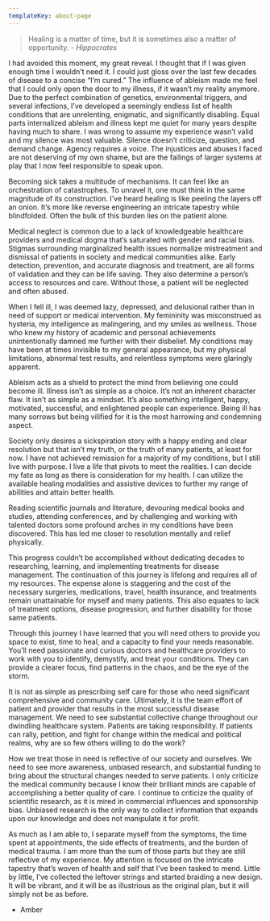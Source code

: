 ```yaml
---
templateKey: about-page
---
```


<blockquote>
  Healing is a matter of time, but it is sometimes also a matter of opportunity.
  <cite>- Hippocrates</cite>
</blockquote>

I had avoided this moment, my great reveal. I thought that if I was given enough time I wouldn’t need it. I could just gloss over the last few decades of disease to a concise “I’m cured.” The influence of ableism made me feel that I could only open the door to my illness, if it wasn’t my reality anymore. Due to the perfect combination of genetics, environmental triggers, and several infections, I’ve developed a seemingly endless list of health conditions that are unrelenting, enigmatic, and significantly disabling. Equal parts internalized ableism and illness kept me quiet for many years despite having much to share. I was wrong to assume my experience wasn’t valid and my silence was most valuable. Silence doesn’t criticize, question, and demand change. Agency requires a voice. The injustices and abuses I faced are not deserving of my own shame, but are the failings of larger systems at play that I now feel responsible to speak upon.

Becoming sick takes a multitude of mechanisms. It can feel like an orchestration of catastrophes. To unravel it, one must think in the same magnitude of its construction. I’ve heard healing is like peeling the layers off an onion. It’s more like reverse engineering an intricate tapestry while blindfolded. Often the bulk of this burden lies on the patient alone. 

Medical neglect is common due to a lack of knowledgeable healthcare providers and medical dogma that’s saturated with gender and racial bias. Stigmas surrounding marginalized health issues normalize mistreatment and dismissal of patients in society and medical communities alike. Early detection, prevention, and accurate diagnosis and treatment, are all forms of validation and they can be life saving. They also determine a person’s access to resources and care. Without those, a patient will be neglected and often abused.

When I fell ill, I was deemed lazy, depressed, and delusional rather than in need of support or medical intervention. My femininity was misconstrued as hysteria, my intelligence as malingering, and my smiles as wellness. Those who knew my history of academic and personal achievements unintentionally damned me further with their disbelief. My conditions may have been at times invisible to my general appearance, but my physical limitations, abnormal test results, and relentless symptoms were glaringly apparent. 

Ableism acts as a shield to protect the mind from believing one could become ill. Illness isn’t as simple as a choice. It’s not an inherent character flaw. It isn’t as simple as a mindset. It’s also something intelligent, happy, motivated, successful, and enlightened people can experience. Being ill has many sorrows but being vilified for it is the most harrowing and condemning aspect. 

Society only desires a sickspiration story with a happy ending and clear resolution but that isn’t my truth, or the truth of many patients, at least for now. I have not achieved remission for a majority of my conditions, but I still live with purpose. I live a life that pivots to meet the realities. I can decide my fate as long as there is consideration for my health. I can utilize the available healing modalities and assistive devices to further my range of abilities and attain better health.

Reading scientific journals and literature, devouring medical books and studies, attending conferences, and by challenging and working with talented doctors some profound arches in my conditions have been discovered. This has led me closer to resolution mentally and relief physically. 

This progress couldn’t be accomplished without dedicating decades to researching, learning, and implementing treatments for disease management. The continuation of this journey is lifelong and requires all of my resources. The expense alone is staggering and the cost of the necessary surgeries, medications, travel, health insurance, and treatments remain unattainable for myself and many patients. This also equates to lack of treatment options, disease progression, and further disability for those same patients.
 
Through this journey I have learned that you will need others to provide you space to exist, time to heal, and a capacity to find your needs reasonable. You’ll need passionate and curious doctors and healthcare providers to work with you to identify, demystify, and treat your conditions. They can provide a clearer focus, find patterns in the chaos, and be the eye of the storm.

It is not as simple as prescribing self care for those who need significant comprehensive and community care. Ultimately, it is the team effort of patient and provider that results in the most successful disease management. We need to see substantial collective change throughout our dwindling healthcare system. Patients are taking responsibility. If patients can rally, petition, and fight for change within the medical and political realms, why are so few others willing to do the work? 

How we treat those in need is reflective of our society and ourselves. We need to see more awareness, unbiased research, and substantial funding to bring about the structural changes needed to serve patients. I only criticize the medical community because I know their brilliant minds are capable of accomplishing a better quality of care. I continue to criticize the quality of scientific research, as it is mired in commercial influences and sponsorship bias. Unbiased research is the only way to collect information that expands upon our knowledge and does not manipulate it for profit. 

As much as I am able to, I separate myself from the symptoms, the time spent at appointments, the side effects of treatments, and the burden of medical trauma. I am more than the sum of those parts but they are still reflective of my experience. My attention is focused on the intricate tapestry that’s woven of health and self that I’ve been tasked to mend. Little by little, I’ve collected the leftover strings and started braiding a new design. It will be vibrant, and it will be as illustrious as the original plan, but it will simply not be as before. 

- Amber 
